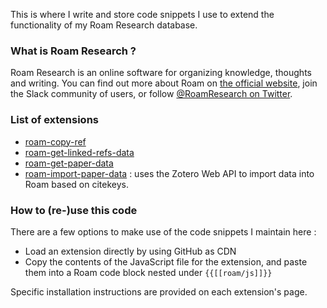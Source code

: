 
This is where I write and store code snippets I use to extend the functionality of my Roam Research database. 

### What is Roam Research ?

Roam Research is an online software for organizing knowledge, thoughts and writing. You can find out more about Roam on [the official website](roamresearch.com), join the Slack community of users, or follow [@RoamResearch on Twitter](https://twitter.com/RoamResearch).

### List of extensions

 - [roam-copy-ref](roam-copy-ref/README.md)
 - [roam-get-linked-refs-data](roam-get-linked-refs-data/README.md)
 - [roam-get-paper-data](roam-get-paper-data/README.md)
 - [roam-import-paper-data](roam/import-paper-data/README.md) : uses the Zotero Web API to import data into Roam based on citekeys.

### How to (re-)use this code

There are a few options to make use of the code snippets I maintain here : 
 - Load an extension directly by using GitHub as CDN
 - Copy the contents of the JavaScript file for the extension, and paste them into a Roam code block nested under `{{[[roam/js]]}}` 
 
Specific installation instructions are provided on each extension's page.
